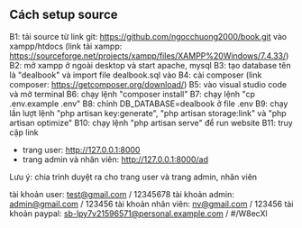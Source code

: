 ## Cách setup source

B1: tải source từ link git: https://github.com/ngocchuong2000/book.git
vào xampp/htdocs (link tải xampp: https://sourceforge.net/projects/xampp/files/XAMPP%20Windows/7.4.33/)
B2: mở xampp ở ngoài desktop và start apache, mysql
B3: tạo database tên là "dealbook" và import file dealbook.sql vào
B4: cài composer (link composer: https://getcomposer.org/download/)
B5: vào visual studio code và mở terminal
B6: chạy lệnh "composer install"
B7: chạy lệnh "cp .env.example .env"
B8: chỉnh DB_DATABASE=dealbook ở file .env
B9: chạy lần lượt lệnh "php artisan key:generate", "php artisan storage:link" và "php artisan optimize"
B10: chạy lệnh "php artisan serve" để run website
B11: truy cập link
+ trang user: http://127.0.0.1:8000
+ trang admin và nhân viên: http://127.0.0.1:8000/ad

Lưu ý: chia trình duyệt ra cho trang user và trang admin, nhân viên

tài khoản user: test@gmail.com / 12345678
tài khoản admin: admin@gmail.com / 123456
tài khoản nhân viên: nv@gmail.com / 123456
tài khoản paypal: sb-lpy7v21596571@personal.example.com / #/W8ecXl